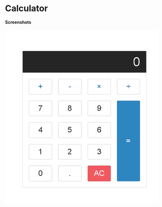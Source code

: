 # Calculator

#### Screenshots

![Screenshot 1](https://github.com/BilalAtesli/Calculator/blob/main/img1.png)
